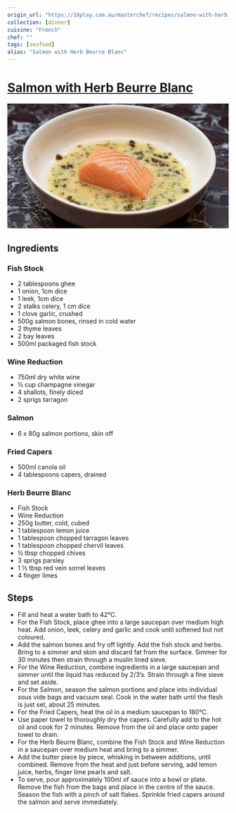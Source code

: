 ```yaml
---
origin_url: "https://10play.com.au/masterchef/recipes/salmon-with-herb-beurre-blanc/r220407ielga"
collection: [dinner]
cuisine: "French"
chef: ""
tags: [seafood]
alias: "Salmon with Herb Beurre Blanc"
---
```

# [Salmon with Herb Beurre Blanc](https://10play.com.au/masterchef/recipes/salmon-with-herb-beurre-blanc/r220407ielga)
![](../assets/0c0dde9d8d68f36c3ad9420b48495ae3.png)

## Ingredients

### Fish Stock

-   2 tablespoons ghee
-   1 onion, 1cm dice
-   1 leek, 1cm dice
-   2 stalks celery, 1 cm dice
-   1 clove garlic, crushed
-   500g salmon bones, rinsed in cold water
-   2 thyme leaves
-   2 bay leaves
-   500ml packaged fish stock

### Wine Reduction

-   750ml dry white wine
-   ½ cup champagne vinegar
-   4 shallots, finely diced
-   2 sprigs tarragon

### Salmon

-   6 x 80g salmon portions, skin off

### Fried Capers

-   500ml canola oil
-   4 tablespoons capers, drained

### Herb Beurre Blanc

-   Fish Stock
-   Wine Reduction
-   250g butter, cold, cubed
-   1 tablespoon lemon juice
-   1 tablespoon chopped tarragon leaves
-   1 tablespoon chopped chervil leaves
-   ½ tbsp chopped chives
-   3 sprigs parsley
-   1 ½ tbsp red vein sorrel leaves
-   4 finger limes

## Steps

-   Fill and heat a water bath to 42°C.
-   For the Fish Stock, place ghee into a large saucepan over medium high heat. Add onion, leek, celery and garlic and cook until softened but not coloured.
-   Add the salmon bones and fry off lightly. Add the fish stock and herbs. Bring to a simmer and skim and discard fat from the surface. Simmer for 30 minutes then strain through a muslin lined sieve.
-   For the Wine Reduction, combine ingredients in a large saucepan and simmer until the liquid has reduced by 2/3’s. Strain through a fine sieve and set aside.
-   For the Salmon, season the salmon portions and place into individual sous vide bags and vacuum seal. Cook in the water bath until the flesh is just set, about 25 minutes.
-   For the Fried Capers, heat the oil in a medium saucepan to 180°C.
-   Use paper towel to thoroughly dry the capers. Carefully add to the hot oil and cook for 2 minutes. Remove from the oil and place onto paper towel to drain.
-   For the Herb Beurre Blanc, combine the Fish Stock and Wine Reduction in a saucepan over medium heat and bring to a simmer.
-   Add the butter piece by piece, whisking in between additions, until combined. Remove from the heat and just before serving, add lemon juice, herbs, finger lime pearls and salt.
-   To serve, pour approximately 100ml of sauce into a bowl or plate. Remove the fish from the bags and place in the centre of the sauce. Season the fish with a pinch of salt flakes. Sprinkle fried capers around the salmon and serve immediately.